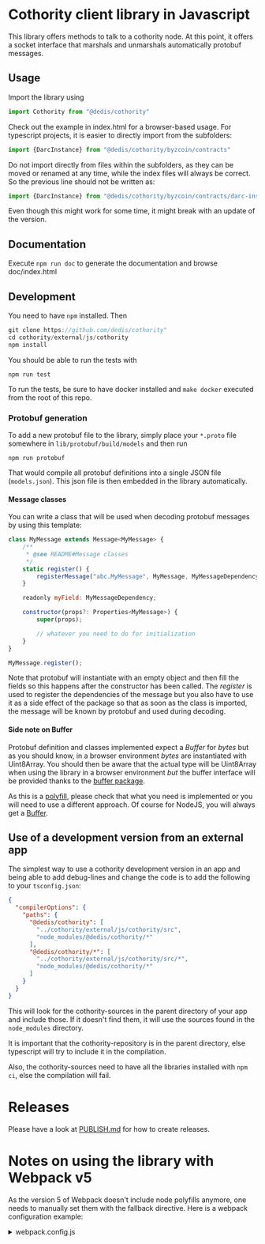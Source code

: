 # Cothority client library in Javascript

This library offers methods to talk to a cothority node. At this point, it
offers a socket interface that marshals and unmarshals automatically protobuf
messages.

## Usage

Import the library using
```js
import Cothority from "@dedis/cothority"
```

Check out the example in index.html for a browser-based usage.
For typescript projects, it is easier to directly import from the subfolders:

```typescript
import {DarcInstance} from "@dedis/cothority/byzcoin/contracts"
```

Do not import directly from files within the subfolders, as they can be moved
 or renamed at any time, while the index files will always be correct.
So the previous line should not be written as:

```typescript
import {DarcInstance} from "@dedis/cothority/byzcoin/contracts/darc-instance."
```

Even though this might work for some time, it might break with an update of
 the version.

## Documentation

Execute `npm run doc` to generate the documentation and browse doc/index.html

## Development

You need to have `npm` installed. Then
```go
git clone https://github.com/dedis/cothority"
cd cothority/external/js/cothority
npm install
```

You should be able to run the tests with
```
npm run test
```

To run the tests, be sure to have docker installed and `make docker` executed from the root of this repo.

### Protobuf generation

To add a new protobuf file to the library, simply place your `*.proto` file
somewhere in `lib/protobuf/build/models` and then run
```
npm run protobuf
```

That would compile all protobuf definitions into a single JSON file
(`models.json`). This json file is then embedded in the library automatically.

#### Message classes

You can write a class that will be used when decoding protobuf messages by using
this template:
```javascript
class MyMessage extends Message<MyMessage> {
    /**
     * @see README#Message classes
     */
    static register() {
        registerMessage("abc.MyMessage", MyMessage, MyMessageDependency);
    }

    readonly myField: MyMessageDependency;

    constructor(props?: Properties<MyMessage>) {
        super(props);

        // whatever you need to do for initialization
    }
}

MyMessage.register();
```

Note that protobuf will instantiate with an empty object and then fill the fields
so this happens after the constructor has been called.
The _register_ is used to register the dependencies of the message but you also
have to use it as a side effect of the package so that as soon as the class is
imported, the message will be known by protobuf and used during decoding.

#### Side note on Buffer

Protobuf definition and classes implemented expect a _Buffer_ for _bytes_ but
as you should know, in a browser environment _bytes_ are instantiated with
Uint8Array. You should then be aware that the actual type will be Uint8Array
when using the library in a browser environment *but* the buffer interface
will be provided thanks to the [buffer package](https://www.npmjs.com/package/buffer).

As this is a [polyfill](https://remysharp.com/2010/10/08/what-is-a-polyfill), please
check that what you need is implemented or you will need to use a different approach. Of
course for NodeJS, you will always get a [Buffer](https://nodejs.org/api/buffer.html).

## Use of a development version from an external app

The simplest way to use a cothority development version in an app and being able to
add debug-lines and change the code is to add the following to your
`tsconfig.json`:

```json
{
  "compilerOptions": {
    "paths": {
      "@dedis/cothority": [
        "../cothority/external/js/cothority/src",
        "node_modules/@dedis/cothority/*"
      ],
      "@dedis/cothority/*": [
        "../cothority/external/js/cothority/src/*",
        "node_modules/@dedis/cothority/*"
      ]
    }
  }
}
```

This will look for the cothority-sources in the parent directory of your app and
include those. If it doesn't find them, it will use the sources found in the `node_modules`
directory.

It is important that the cothority-repository is in the parent directory, else
typescript will try to include it in the compilation.

Also, the cothority-sources need to have all the libraries installed with
`npm ci`, else the compilation will fail.

# Releases

Please have a look at [PUBLISH.md](../../../PUBLISH.md) for how to create
 releases.

# Notes on using the library with Webpack v5
 
As the version 5 of Webpack doesn't include node polyfills anymore, one needs to
manually set them with the fallback directive. Here is a webpack configuration
example:

<details>
  <summary>webpack.config.js</summary>

```js
const path = require('path')
const NodePolyfillPlugin = require('node-polyfill-webpack-plugin')

module.exports = {
  entry: ['@babel/polyfill', './src/index.ts'],
  devtool: 'inline-source-map',
  mode: 'development',
  output: {
    filename: 'bundle.min.js',
    path: path.resolve(__dirname, 'dist'),
    library: 'jsapp',
    libraryTarget: 'umd',
    globalObject: 'this'
  },
  plugins: [
    new NodePolyfillPlugin()
  ],
  module: {
    rules: [
      {
        test: /\.js$/,
        include: [
          /.\/src/
        ],
        use: {
          loader: 'babel-loader',
          options: {
            presets: ['@babel/preset-env']
          }
        }
      },
      {
        test: /\.ts$/,
        include: [
          /.\/src/
        ],
        use: [
          {
            loader: 'babel-loader',
            options: {
              presets: ['@babel/preset-env']
            }
          },
          'ts-loader'
        ]
      },
      {
        test: /\.s[ac]ss$/i,
        use: [
          // Creates `style` nodes from JS strings
          'style-loader',
          // Translates CSS into CommonJS
          'css-loader',
          // Compiles Sass to CSS
          'sass-loader'
        ]
      }
    ]
  },
  resolve: {
    extensions: ['.js', '.ts'],
    modules: ['node_modules'],
    fallback: {
      path: require.resolve('path-browserify'),
      stream: require.resolve('stream-browserify'),
      'crypto-browserify': require.resolve('crypto-browserify'),
      fs: false,
      tls: false,
      net: false,
      zlib: false,
      http: false,
      https: false,
      crypto: false
    }
  }
}
```

</details>
